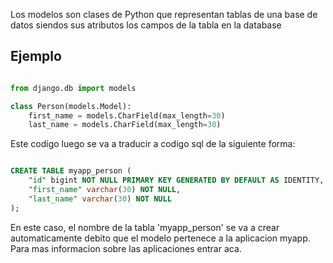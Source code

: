 
Los modelos son clases de Python que representan tablas de una base de datos siendos sus atributos los campos de la tabla en la database

## Ejemplo

```python

from django.db import models

class Person(models.Model):
    first_name = models.CharField(max_length=30)
    last_name = models.CharField(max_length=30)


```

Este codigo luego se va a traducir a codigo sql de la siguiente forma:

```sql

CREATE TABLE myapp_person (
    "id" bigint NOT NULL PRIMARY KEY GENERATED BY DEFAULT AS IDENTITY,
    "first_name" varchar(30) NOT NULL,
    "last_name" varchar(30) NOT NULL
);

```

En este caso, el nombre de la tabla 'myapp_person' se va a crear automaticamente debito que el modelo pertenece a la aplicacion myapp. Para mas informacion sobre las aplicaciones entrar aca.

